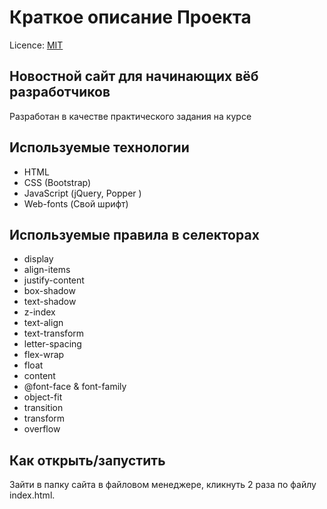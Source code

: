 # Краткое описание Проекта

Licence: [MIT](./license.md "Лицензия")

## Новостной сайт для начинающих вёб разработчиков

Разработан в качестве практического задания на курсе

## Используемые технологии

* HTML
* CSS (Bootstrap)
* JavaScript (jQuery, Popper )
* Web-fonts (Свой шрифт)

## Используемые правила в селекторах

* display
* align-items
* justify-content
* box-shadow
* text-shadow
* z-index
* text-align
* text-transform
* letter-spacing
* flex-wrap
* float
* content
* @font-face & font-family
* object-fit
* transition
* transform
* overflow

## Как открыть/запустить

Зайти в папку сайта в файловом менеджере, кликнуть 2 раза по файлу index.html.